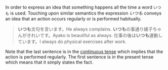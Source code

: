 In order to express an idea that something happens all the time a word `いつも` is used. Touching upon similar semantics the expression *いつも* conveys an idea that an action occurs regularly or is performed habitually.

>**いつも**文句を言います。He always complains.
>**いつも**の事通り綾子ちゃんがきれいです。Ayako is beautiful as always.
>仕事の後は**いつも**運動しています。I always do physical exercises after work.

Note that the last sentence is in the [continuous tense](44) which implies that the action is performed regularly. The first sentence is in the present tense which means that it simply states the fact.